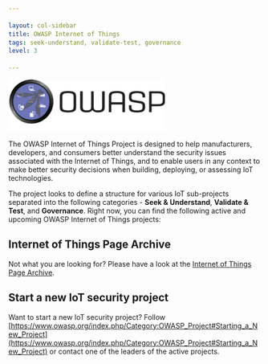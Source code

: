 ```yaml
---

layout: col-sidebar
title: OWASP Internet of Things
tags: seek-understand, validate-test, governance
level: 3

---
```



![OWASP Internet of Things image](assets/images/owasp_iotlogo.png)

The OWASP Internet of Things Project is designed to help manufacturers, developers, and consumers better understand the security issues associated with the Internet of Things, and to enable users in any context to make better security decisions when building, deploying, or assessing IoT technologies.

The project looks to define a structure for various IoT sub-projects separated into the following categories - **Seek & Understand**, **Validate & Test**, and **Governance**. Right now, you can find the following active and upcoming OWASP Internet of Things projects:

## Internet of Things Page Archive

Not what you are looking for? Please have a look at the [Internet of Things Page Archive](https://wiki.owasp.org/index.php/OWASP_Internet_of_Things_Project).

## Start a new IoT security project

Want to start a new IoT security project? Follow [https://www.owasp.org/index.php/Category:OWASP_Project#Starting_a_New_Project](https://www.owasp.org/index.php/Category:OWASP_Project#Starting_a_New_Project) or contact one of the leaders of the active projects.
